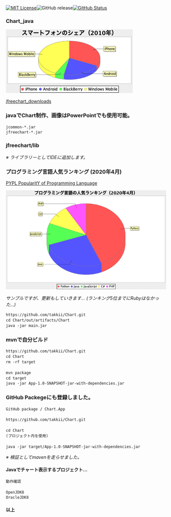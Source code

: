 [![MIT License](http://img.shields.io/badge/license-MIT-blue.svg?style=flat)](LICENSE)![GitHub release](https://img.shields.io/github/release/takkii/Chart.svg?style=flat)[![GitHub Status](https://img.shields.io/github/last-commit/takkii/Chart.svg?style=flat)](GitHub)

### Chart_java

![Chart](https://github.com/takkii/Chart/blob/master/piechart.png)

[jfreechart_downloads](https://sourceforge.net/projects/jfreechart/files/1.%20JFreeChart/1.0.19/jfreechart-1.0.19.zip/download)

### javaでChart制作、画像はPowerPointでも使用可能。

```markdown
jcommon-*.jar
jfreechart-*.jar
```
### jfreechart/lib

*※ ライブラリーとしてIDEに追加します。*

### プログラミング言語人気ランキング (2020年4月)

[PYPL PopularitY of Programming Language](http://pypl.github.io/PYPL.html)

![Chart_lang](https://github.com/takkii/Chart/blob/master/piechart_lang_else.png)

*サンプルですが、更新もしていきます... (ランキング5位までにRubyはなかった...)*

```markdown
https://github.com/takkii/Chart.git
cd Chart/out/artifacts/Chart
java -jar main.jar
```

### mvnで自分ビルド

```markdown
https://github.com/takkii/Chart.git
cd Chart
rm -rf target

mvn package
cd target
java -jar App-1.0-SNAPSHOT-jar-with-dependencies.jar
```

### GitHub Packegeにも登録しました。

```markdown
GitHub package / Chart.App

https://github.com/takkii/Chart.git

cd Chart
(プロジェクト内を使用)

java -jar target/App-1.0-SNAPSHOT-jar-with-dependencies.jar
```

*※ 検証としてmavenを走らせました。*

#### Javaでチャート表示するプロジェクト...

```markdown
動作確認

OpenJDK8
OracleJDK8
```

#### 以上
